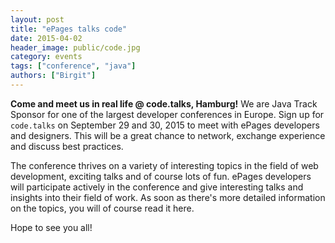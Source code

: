 ```yaml
---
layout: post
title: "ePages talks code"
date: 2015-04-02
header_image: public/code.jpg
category: events
tags: ["conference", "java"]
authors: ["Birgit"]
---
```


**Come and meet us in real life @ code.talks, Hamburg!**
We are Java Track Sponsor for one of the largest developer conferences in Europe.
Sign up for `code.talks` on September 29 and 30, 2015 to meet with ePages developers and designers. This will be a great chance to network, exchange experience and discuss best practices.

The conference thrives on a variety of interesting topics in the field of web development, exciting talks and of course lots of fun.
ePages developers will participate actively in the conference and give interesting talks and insights into their field of work.
As soon as there's more detailed information on the topics, you will of course read it here.

Hope to see you all!

